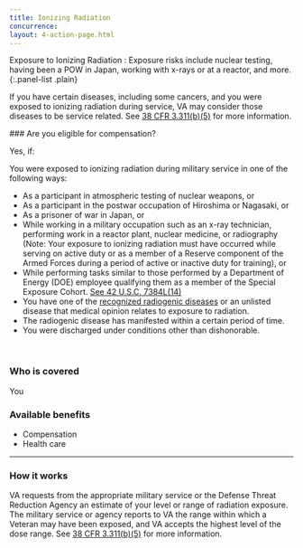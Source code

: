 ```yaml
---
title: Ionizing Radiation
concurrence: 
layout: 4-action-page.html
---
```


Exposure to Ionizing Radiation
: Exposure risks include nuclear testing, having been a POW in Japan, working with x-rays or at a reactor, and more.
{:.panel-list .plain}

If you have certain diseases, including some cancers, and you were exposed to ionizing radiation during service, VA may consider those diseases to be service related. See [38 CFR 3.311(b)(5)](http://www.warms.vba.va.gov/regs/38CFR/BOOKB/PART3/S3_311.DOC) for more information.

<div class="call-out" markdown="1">
### Are you eligible for compensation?

Yes, if:

You were exposed to ionizing radiation during military service in one of the following ways:

  - As a participant in atmospheric testing of nuclear weapons, or
  - As a participant in the postwar occupation of Hiroshima or Nagasaki, or
  - As a prisoner of war in Japan, or
  - While working in a military occupation such as an x-ray technician, performing work in a reactor plant, nuclear medicine, or radiography (Note: Your exposure to ionizing radiation must have occurred while serving on active duty or as a member of a Reserve component of the Armed Forces during a period of active or inactive duty for training), or
  - While performing tasks similar to those performed by a Department of Energy (DOE) employee qualifying them as a member of the Special Exposure Cohort. [See 42 U.S.C. 7384L(14)](https://www.law.cornell.edu/uscode/text/42/7384l)
  - You have one of the [recognized radiogenic diseases](http://www.ecfr.gov/cgi-bin/text-idx?c=ecfr&sid=39c7e367a71c8efc570650851b266303&rgn=div5&view=text&node=38:1.0.1.1.4&idno=38#38:1.0.1.1.4.1.66.119) or an unlisted disease that medical opinion relates to exposure to radiation.
  - The radiogenic disease has manifested within a certain period of time.
  - You were discharged under conditions other than dishonorable.

<br>

### Who is covered

You
</div>

### Available benefits

- Compensation
- Health care

-----

### How it works

VA requests from the appropriate military service or the Defense Threat Reduction Agency an estimate of your level or range of radiation exposure. The military service or agency reports to VA the range within which a Veteran may have been exposed, and VA accepts the highest level of the dose range. See [38 CFR 3.311(b)(5)](http://www.warms.vba.va.gov/regs/38CFR/BOOKB/PART3/S3_311.DOC) for more information.
